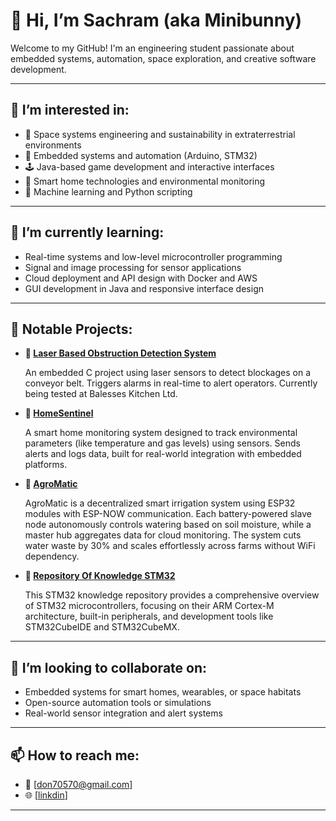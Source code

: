 # 👋 Hi, I’m Sachram (aka Minibunny)

Welcome to my GitHub! I'm an engineering student passionate about embedded systems, automation, space exploration, and creative software development.

---

## 👀 I’m interested in:
- 🚀 Space systems engineering and sustainability in extraterrestrial environments  
- 🤖 Embedded systems and automation (Arduino, STM32)  
- 🕹️ Java-based game development and interactive interfaces  
- 🌿 Smart home technologies and environmental monitoring  
- 🧠 Machine learning and Python scripting  

---

## 🌱 I’m currently learning:
- Real-time systems and low-level microcontroller programming  
- Signal and image processing for sensor applications  
- Cloud deployment and API design with Docker and AWS  
- GUI development in Java and responsive interface design  

---

## 💼 Notable Projects:

- **🚨 [Laser Based Obstruction Detection System](https://github.com/Minibunny14/Laser-Based-Obstruction-Detection-System)**
  
  An embedded C project using laser sensors to detect blockages on a conveyor belt. Triggers alarms in real-time to alert operators. Currently being tested at Balesses Kitchen Ltd.

- **🏡 [HomeSentinel](https://github.com/Minibunny14/HomeSentinel)**
  
  A smart home monitoring system designed to track environmental parameters (like temperature and gas levels) using sensors. Sends alerts and logs data, built for real-world integration with embedded platforms.

- **🌱 [AgroMatic](https://github.com/Minibunny14/Agro_Matic)**
  
  AgroMatic is a decentralized smart irrigation system using ESP32 modules with ESP-NOW communication. Each battery-powered slave node autonomously controls watering based on soil moisture, while a master hub aggregates data for cloud monitoring. The system cuts water waste by 30% and scales effortlessly across farms without WiFi dependency.

- **🤖 [Repository Of Knowledge STM32](https://github.com/Minibunny14/Repository_Of_Knowledge-STM32-)**
  
  This STM32 knowledge repository provides a comprehensive overview of STM32 microcontrollers, focusing on their ARM Cortex-M architecture, built-in peripherals, and development tools like STM32CubeIDE and STM32CubeMX.
---

## 💞️ I’m looking to collaborate on:
- Embedded systems for smart homes, wearables, or space habitats  
- Open-source automation tools or simulations  
- Real-world sensor integration and alert systems  

---

## 📫 How to reach me:
- 📧 [don70570@gmail.com]
- 🌐 [[linkdin](https://www.linkedin.com/in/sachram-singh-0419a728a/)]

---

<!---
Minibunny14/Minibunny14 is a ✨ special ✨ repository because its `README.md` (this file) appears on your GitHub profile.
You can click the Preview link to take a look at your changes.
--->
